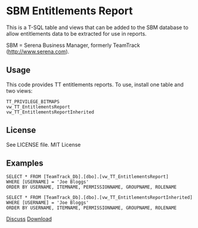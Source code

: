 # SBM Entitlements Report

This is a T-SQL table and views that can be added to the SBM database to allow entitlements data to be extracted for use in reports.

SBM = Serena Business Manager, formerly TeamTrack (http://www.serena.com). 

## Usage

This code provides TT entitlements reports. To use, install one table and 
two views:

	TT_PRIVILEGE_BITMAPS
	vw_TT_EntitlementsReport
	vw_TT_EntitlementsReportInherited

## License

See LICENSE file. MIT License

## Examples

    SELECT * FROM [TeamTrack_Db].[dbo].[vw_TT_EntitlementsReport]
    WHERE [USERNAME] = 'Joe Bloggs'
    ORDER BY USERNAME, ITEMNAME, PERMISSIONNAME, GROUPNAME, ROLENAME

    SELECT * FROM [TeamTrack_Db].[dbo].[vw_TT_EntitlementsReportInherited]
    WHERE [USERNAME] = 'Joe Bloggs'
    ORDER BY USERNAME, ITEMNAME, PERMISSIONNAME, GROUPNAME, ROLENAME

[Discuss](http://gsfn.us/t/2iqbz)
[Download](https://github.com/johnlane/SBM-Entitlements)
